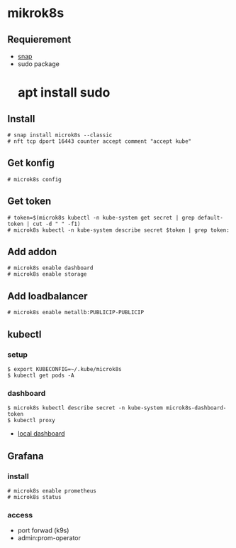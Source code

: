 # mikrok8s
## Requierement 
* [snap](../debian/snap.md)
* sudo package
    # apt install sudo

## Install
    # snap install microk8s --classic
    # nft tcp dport 16443 counter accept comment "accept kube"

## Get konfig
    # microk8s config

## Get token
    # token=$(microk8s kubectl -n kube-system get secret | grep default-token | cut -d " " -f1) 
    # microk8s kubectl -n kube-system describe secret $token | grep token:

## Add addon
    # microk8s enable dashboard 
    # microk8s enable storage

## Add loadbalancer
    # microk8s enable metallb:PUBLICIP-PUBLICIP

## kubectl

### setup
    $ export KUBECONFIG=~/.kube/microk8s
    $ kubectl get pods -A
### dashboard
    $ microk8s kubectl describe secret -n kube-system microk8s-dashboard-token
    $ kubectl proxy
* [local dashboard](http://localhost:8001/api/v1/namespaces/kube-system/services/https:kubernetes-dashboard:/proxy/#/workloads?namespace=default)

## Grafana
### install
    # microk8s enable prometheus
    # microk8s status

### access 
* port forwad (k9s)
* admin:prom-operator